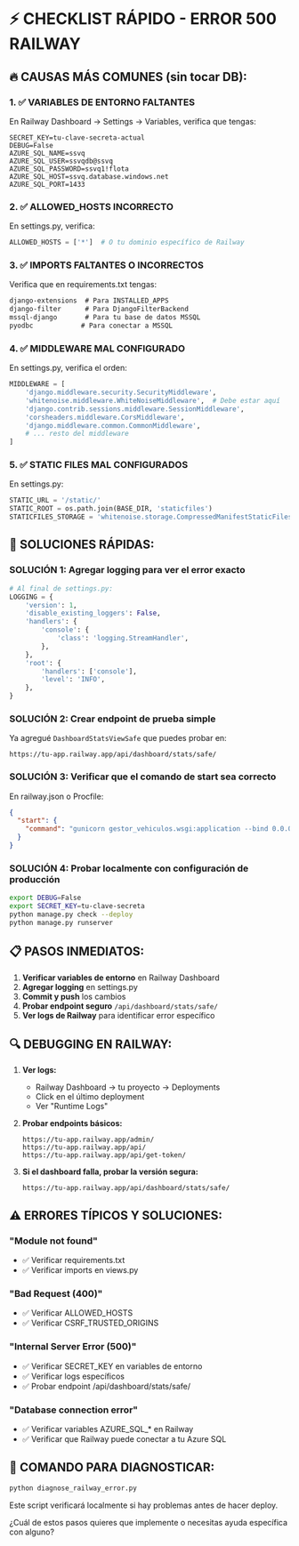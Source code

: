 # ⚡ CHECKLIST RÁPIDO - ERROR 500 RAILWAY

## 🔥 CAUSAS MÁS COMUNES (sin tocar DB):

### 1. ✅ **VARIABLES DE ENTORNO FALTANTES**
En Railway Dashboard → Settings → Variables, verifica que tengas:
```
SECRET_KEY=tu-clave-secreta-actual
DEBUG=False
AZURE_SQL_NAME=ssvq
AZURE_SQL_USER=ssvqdb@ssvq
AZURE_SQL_PASSWORD=ssvq1!flota
AZURE_SQL_HOST=ssvq.database.windows.net
AZURE_SQL_PORT=1433
```

### 2. ✅ **ALLOWED_HOSTS INCORRECTO**
En settings.py, verifica:
```python
ALLOWED_HOSTS = ['*']  # O tu dominio específico de Railway
```

### 3. ✅ **IMPORTS FALTANTES O INCORRECTOS**
Verifica que en requirements.txt tengas:
```txt
django-extensions  # Para INSTALLED_APPS
django-filter      # Para DjangoFilterBackend
mssql-django       # Para tu base de datos MSSQL
pyodbc            # Para conectar a MSSQL
```

### 4. ✅ **MIDDLEWARE MAL CONFIGURADO**
En settings.py, verifica el orden:
```python
MIDDLEWARE = [
    'django.middleware.security.SecurityMiddleware',
    'whitenoise.middleware.WhiteNoiseMiddleware',  # Debe estar aquí
    'django.contrib.sessions.middleware.SessionMiddleware',
    'corsheaders.middleware.CorsMiddleware',
    'django.middleware.common.CommonMiddleware',
    # ... resto del middleware
]
```

### 5. ✅ **STATIC FILES MAL CONFIGURADOS**
En settings.py:
```python
STATIC_URL = '/static/'
STATIC_ROOT = os.path.join(BASE_DIR, 'staticfiles')
STATICFILES_STORAGE = 'whitenoise.storage.CompressedManifestStaticFilesStorage'
```

## 🔧 SOLUCIONES RÁPIDAS:

### SOLUCIÓN 1: Agregar logging para ver el error exacto
```python
# Al final de settings.py:
LOGGING = {
    'version': 1,
    'disable_existing_loggers': False,
    'handlers': {
        'console': {
            'class': 'logging.StreamHandler',
        },
    },
    'root': {
        'handlers': ['console'],
        'level': 'INFO',
    },
}
```

### SOLUCIÓN 2: Crear endpoint de prueba simple
Ya agregué `DashboardStatsViewSafe` que puedes probar en:
```
https://tu-app.railway.app/api/dashboard/stats/safe/
```

### SOLUCIÓN 3: Verificar que el comando de start sea correcto
En railway.json o Procfile:
```json
{
  "start": {
    "command": "gunicorn gestor_vehiculos.wsgi:application --bind 0.0.0.0:$PORT"
  }
}
```

### SOLUCIÓN 4: Probar localmente con configuración de producción
```bash
export DEBUG=False
export SECRET_KEY=tu-clave-secreta
python manage.py check --deploy
python manage.py runserver
```

## 📋 PASOS INMEDIATOS:

1. **Verificar variables de entorno** en Railway Dashboard
2. **Agregar logging** en settings.py
3. **Commit y push** los cambios
4. **Probar endpoint seguro** `/api/dashboard/stats/safe/`
5. **Ver logs de Railway** para identificar error específico

## 🔍 DEBUGGING EN RAILWAY:

1. **Ver logs:**
   - Railway Dashboard → tu proyecto → Deployments
   - Click en el último deployment
   - Ver "Runtime Logs"

2. **Probar endpoints básicos:**
   ```
   https://tu-app.railway.app/admin/
   https://tu-app.railway.app/api/
   https://tu-app.railway.app/api/get-token/
   ```

3. **Si el dashboard falla, probar la versión segura:**
   ```
   https://tu-app.railway.app/api/dashboard/stats/safe/
   ```

## ⚠️ ERRORES TÍPICOS Y SOLUCIONES:

### "Module not found"
- ✅ Verificar requirements.txt
- ✅ Verificar imports en views.py

### "Bad Request (400)"
- ✅ Verificar ALLOWED_HOSTS
- ✅ Verificar CSRF_TRUSTED_ORIGINS

### "Internal Server Error (500)"
- ✅ Verificar SECRET_KEY en variables de entorno
- ✅ Verificar logs específicos
- ✅ Probar endpoint /api/dashboard/stats/safe/

### "Database connection error"
- ✅ Verificar variables AZURE_SQL_* en Railway
- ✅ Verificar que Railway puede conectar a tu Azure SQL

## 🚀 COMANDO PARA DIAGNOSTICAR:

```bash
python diagnose_railway_error.py
```

Este script verificará localmente si hay problemas antes de hacer deploy.

¿Cuál de estos pasos quieres que implemente o necesitas ayuda específica con alguno?
